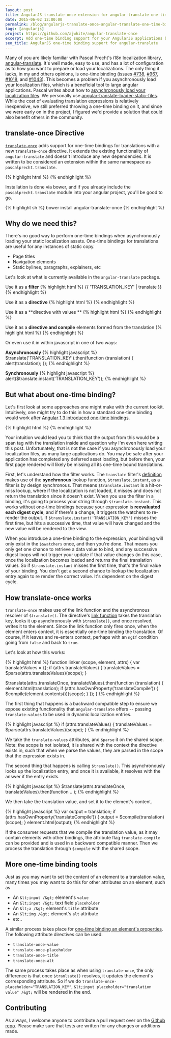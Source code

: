 ```yaml
---
layout: post
title: AngularJS translate-once extension for angular-translate one-time binding support
date: 2015-06-02 12:00:00
permalink: /blog/angularjs-translate-once-angular-translate-one-time-binding
tags: [angularjs]
project: https://github.com/ajwhite/angular-translate-once
excerpt: Add one-time binding support for your AngularJS applications by extending angular-translate with translate-once
seo_title: AngularJS one-time binding support for angular-translate
---
```


Many of you are likely familiar with Pascal Precht's i18n localization library, <a href="https://github.com/angular-translate/angular-translate" title="AngularJS i18n angular-translate module" target="_blank">angular-translate</a>. It's well made, easy to use, and has a lot of configuration as to how you want to prepare or load your localizations. The only thing it lacks, in my and others opinions, is one-time binding (issues <a href="https://github.com/angular-translate/angular-translate/issues/738" target="_blank">#738</a>, <a href="https://github.com/angular-translate/angular-translate/issues/967" target="_blank">#967</a>, <a href="https://github.com/angular-translate/angular-translate/issues/1018" target="_blank">#1018</a>, and <a href="https://github.com/angular-translate/angular-translate/issues/1043" target="_blank">#1043</a>). This becomes a problem if you asynchronously load your localization files, which is a beneficial tool to large angular applications. Pascal writes about how to <a href="https://github.com/angular-translate/angular-translate/wiki/Asynchronous-loading" target="_blank">asynchronously load your localization files</a>. We personally use <a href="https://github.com/angular-translate/bower-angular-translate-loader-static-files" target="_blank">angular-translate-loader-static-files</a>. While the cost of evaluating translation expressions is relatively inexpensive, we still preferred throwing a one-time binding on it, and since we were early on in the project, I figured we'd provide a solution that could also benefit others in the community.

## translate-once Directive

<a href="https://github.com/ajwhite/angular-translate-once">`translate-once`</a> adds support for one-time bindings for translations with a new `translate-once`</a> directive. It extends the existing functionality of `angular-translate` and doesn't introduce any new dependencies. It is written to be considered an extension within the same namespace as `pascalprecht.translate`.

{% highlight html %}
<span translate-once="TRANSLATION_KEY"></span>
{% endhighlight %}

Installation is done via bower, and if you already include the `pascalprecht.translate` module into your angular project, you'll be good to go.

{% highlight sh %}
bower install angular-translate-once
{% endhighlight %}

## Why do we need this?

There's no good way to perform one-time bindings when asynchronously loading your static localization assets. One-time bindings for translations are useful for any instances of static copy.

- Page titles
- Navigation elements
- Static bylines, paragraphs, explainers, etc

Let's look at what is currently available in the `angular-translate` package.


Use it as a **filter**
{% highlight html %}
{{ 'TRANSLATION_KEY' | translate }}
{% endhighlight %}

Use it as a **directive**
{% highlight html %}
<span translate="TRANSLATION_KEY"></span>
{% endhighlight %}

Use it as a **directive with values **
{% highlight html %}
<span translate="TRANSLATION_KEY" translate-values="{foo: 'bar'}"></span>
{% endhighlight %}

Use it as a **directive and compile** elements formed from the translation
{% highlight html %}
<span translate="TRANSLATION_KEY" translate-compile></span>
{% endhighlight %}

Or even use it in within javascript in one of two ways:

**Asynchronously**
{% highlight javascript %}
$translate('TRANSLATION_KEY').then(function (translation) {
  alert(translation);
});
{% endhighlight %}

**Synchronously**
{% highlight javascript %}
alert($translate.instant('TRANSLATION_KEY'));
{% endhighlight %}

## But what about one-time binding?
Let's first look at some approaches one might make with the current toolkit. Intuitively, one might try to do this in how a standard one-time binding would work after <a href="http://blog.thoughtram.io/angularjs/2014/10/14/exploring-angular-1.3-one-time-bindings.html" title="AngularJS 1.3 one-time bindings" target="_blank">Angular 1.3 introduced one-time bindings</a>.

{% highlight html %}
<span ng-bind="{{:: 'TRANSLATION_KEY' | translate }}"></span>
{% endhighlight %}

Your intuition would lead you to think that the output from this would be a span tag with the translation inside and question why I'm even here writing this post. Unfortunately, that is not the case if you asynchronously load your localization files, as many large applications do. You may be safe after your application has completed any deferred asset loading, but before then, your first page rendered will likely be missing all its one-time bound translations.

First, let's understand how the filter works. The `translate` filter's <a href="https://github.com/angular-translate/angular-translate/blob/2.7.2/src/filter/translate.js#L65" target="_blank">definition</a> makes use of the **synchronous** lookup function, `$translate.instant`, as a filter is by design synchronous. That means `$translate.instant` is a hit-or-miss lookup, where if the localization is not loaded, it misses and does not return the translation since it doesn't exist. When you use the filter in a binding, it's going to process your string through `$translate.instant`. This works without one-time bindings because your expression is **reevaluated each digest cycle**, and if there's a change, it triggers the watchers to re-render the output. If `$translate.instant('TRANSLATION_KEY')` misses the first time, but hits a successive time, that value will have changed and the new value will be rendered to the view.

When you introduce a one-time binding to the expression, your binding will only exist in the `$$watchers` once, and then you're done. That means you only get one chance to retrieve a data value to bind, and any successive digest loops will not trigger your update if that value changes (in this case, once the localization becomes loaded and returns the final translation value). So if `$translate.instant` misses the first time, that's the final value of your binding. You don't get a second chance to lookup the localization entry again to re render the correct value. It's dependent on the digest cycle.

## How translate-once works

`translate-once` makes use of the link function and the asynchronous resolver of `$translate()`. The directive's <a href="https://github.com/ajwhite/angular-translate-once/blob/v1.0.1/src/translate-once.js#L52-L69" title="Angular one-time binding translate-once source code" target="_blank">link function</a> takes the translation key, looks it up asynchronously with `$translate()`, and once resolved, writes it to the element. Since the link function only fires once, when the element enters context, it is essentially one-time binding the translation. Of course, if it leaves and re-enters context, perhaps with an `ngIf` condition going from `false` and back to `true`.

Let's look at how this works:

{% highlight html %}
function linker (scope, element, attrs) {
  var translateValues = {};
  if (attrs.translateValues) {
    translateValues = $parse(attrs.translateValues)(scope);
  }

  $translate(attrs.translateOnce, translateValues).then(function (translation) {
    element.html(translation);
    if (attrs.hasOwnProperty('translateCompile')) {
      $compile(element.contents())(scope);
    }
  });
}
{% endhighlight %}

The first thing that happens is a backward compatible step to ensure we expose existing functionality that `angular-translate` offers -- passing `translate-values` to be used in dynamic localization entries.

{% highlight javascript %}
if (attrs.translateValues) {
  translateValues = $parse(attrs.translateValues)(scope);
}
{% endhighlight %}

We take the `translate-values` attributes, and `$parse` it on the shared scope. Note: the scope is not isolated, it is shared with the context the directive exists in, such that when we parse the values, they are parsed in the scope that the expression exists in.

The second thing that happens is calling `$translate()`. This asynchronously looks up the localization entry, and once it is available, it resolves with the answer if the entry exists.

{% highlight javascript %}
$translate(attrs.translateOnce, translateValues).then(function .. );
{% endhighlight %}


We then take the translation value, and set it to the element's content.

{% highlight javascript %}
var output = translation;
if (attrs.hasOwnProperty('translateCompile')) {
  output = $compile(translation)(scope);
}
element.html(output);
{% endhighlight %}

If the consumer requests that we compile the translation value, as it may contain elements with other bindings, the attribute flag `translate-compile` can be provided and is used in a backward compatible manner. Then we process the translation through `$compile` with the shared scope.

## More one-time binding tools

Just as you may want to set the content of an element to a translation value, many times you may want to do this for other attributes on an element, such as
- An `&lt;input /&gt;` element's `value`
- An `&lt;input /&gt;` text field `placeholder`
- An `&lt;a /&gt;` element's `title` attribute
- An `&lt;img /&gt;` element's `alt` attribute
- etc..


A similar process takes place for <a href="https://github.com/ajwhite/angular-translate-once/blob/v1.0.1/src/translate-once.js#L29-L40" title="AngularJS translate-once source code for one-time binding attributes" target="_blank">one-time binding an element's properties</a>. The following attribute directives can be used:

- `translate-once-value`
- `translate-once-placeholder`
- `translate-once-title`
- `translate-once-alt`

The same process takes place as when using `translate-once`, the only difference is that once `$tranlsate()` resolves, it updates the element's corresponding attribute. So if we do `translate-once-placeholder="TRANSLATION_KEY"`, `&lt;input placeholder="translation value" /&gt;` will be rendered in the end.

## Contributing
As always, I welcome anyone to contribute a pull request over on the <a href="https://github.com/ajwhite/angular-translate-once" title="translate-once github repository" target="_blank">Github repo</a>. Please make sure that tests are written for any changes or additions made.
